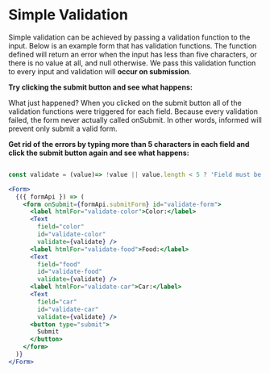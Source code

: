 # Simple Validation

Simple validation can be achieved by passing a validation function to the input.
Below is an example form that has validation functions. The function defined
will return an error when the input has less than five characters, or there is
no value at all, and null otherwise. We pass this validation function to every
input and validation will **occur on submission**.

**Try clicking the submit button and see what happens:**

<!-- STORY -->

What just happened? When you clicked on the submit button all of the validation
functions were triggered for each field. Because every validation failed, the
form never actually called onSubmit. In other words, informed will prevent only
submit a valid form.

**Get rid of the errors by typing more than 5 characters in each field and
click the submit button again and see what happens:**

```jsx

const validate = (value)=> !value || value.length < 5 ? 'Field must be longer than five characters' : null;

<Form>
  {({ formApi }) => (
    <form onSubmit={formApi.submitForm} id="validate-form">
      <label htmlFor="validate-color">Color:</label>
      <Text
        field="color"
        id="validate-color"
        validate={validate} />
      <label htmlFor="validate-food">Food:</label>
      <Text
        field="food"
        id="validate-food"
        validate={validate} />
      <label htmlFor="validate-car">Car:</label>
      <Text
        field="car"
        id="validate-car"
        validate={validate} />
      <button type="submit">
        Submit
      </button>
    </form>
  )}
</Form>
```
